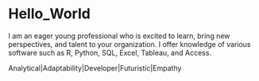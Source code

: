 # Hello_World
I am an eager young professional who is excited to learn, bring new perspectives, and talent to your organization. I offer knowledge of various software such as R, Python, SQL, Excel, Tableau, and Access.

Analytical|Adaptability|Developer|Futuristic|Empathy 
